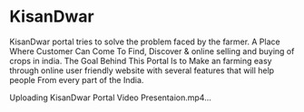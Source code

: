 # KisanDwar
KisanDwar portal tries to solve the problem faced by the farmer.  A Place Where Customer Can Come To Find, Discover &amp; online selling and buying of crops in india.  The Goal Behind This Portal Is to Make an farming easy through online  user  friendly website with several features  that will help people From every part of the India.

Uploading KisanDwar Portal Video Presentaion.mp4…

